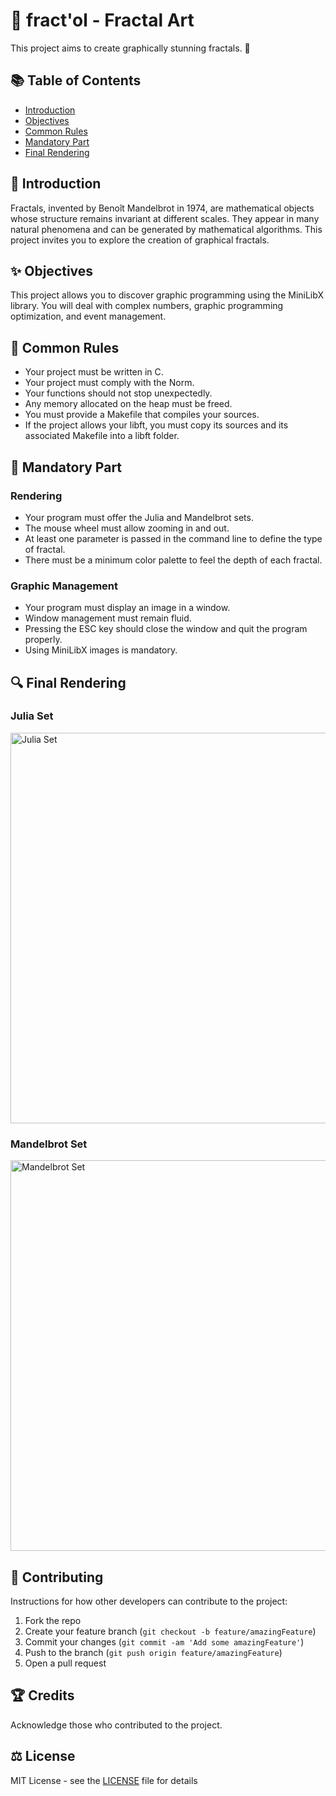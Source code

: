 
# 🚀 fract'ol - Fractal Art

This project aims to create graphically stunning fractals. 🌌

## 📚 Table of Contents

- [Introduction](#introduction)
- [Objectives](#objectives)
- [Common Rules](#common-rules)
- [Mandatory Part](#mandatory-part)
- [Final Rendering](#final-rendering)

## 📖 Introduction

Fractals, invented by Benoît Mandelbrot in 1974, are mathematical objects whose structure remains invariant at different scales. They appear in many natural phenomena and can be generated by mathematical algorithms. This project invites you to explore the creation of graphical fractals.

## ✨ Objectives

This project allows you to discover graphic programming using the MiniLibX library. You will deal with complex numbers, graphic programming optimization, and event management.

## 📏 Common Rules

- Your project must be written in C.
- Your project must comply with the Norm.
- Your functions should not stop unexpectedly.
- Any memory allocated on the heap must be freed.
- You must provide a Makefile that compiles your sources.
- If the project allows your libft, you must copy its sources and its associated Makefile into a libft folder.

## 🚀 Mandatory Part

### Rendering

- Your program must offer the Julia and Mandelbrot sets.
- The mouse wheel must allow zooming in and out.
- At least one parameter is passed in the command line to define the type of fractal.
- There must be a minimum color palette to feel the depth of each fractal.

### Graphic Management

- Your program must display an image in a window.
- Window management must remain fluid.
- Pressing the ESC key should close the window and quit the program properly.
- Using MiniLibX images is mandatory.

## 🔍 Final Rendering

### Julia Set
<img src="https://github.com/wayzeek/fract_ol/assets/112975047/6ac9d846-82ec-4a15-a7d3-b37d72e91f2b" width="1500" height="625" alt="Julia Set">

### Mandelbrot Set
<img src="https://github.com/wayzeek/fract_ol/assets/112975047/3e72855e-0ae6-4ef4-a9f7-c48e6fb56a16" width="1500" height="625" alt="Mandelbrot Set">

## 🤝 Contributing

Instructions for how other developers can contribute to the project:

1. Fork the repo
2. Create your feature branch (`git checkout -b feature/amazingFeature`)
3. Commit your changes (`git commit -am 'Add some amazingFeature'`)
4. Push to the branch (`git push origin feature/amazingFeature`)
5. Open a pull request

## 🏆 Credits

Acknowledge those who contributed to the project.

## ⚖️ License

MIT License - see the [LICENSE](LICENSE) file for details
